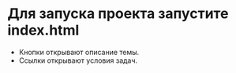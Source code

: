 # Для запуска проекта запустите index.html
- Кнопки открывают описание темы.  
- Ссылки открывают условия задач.  

